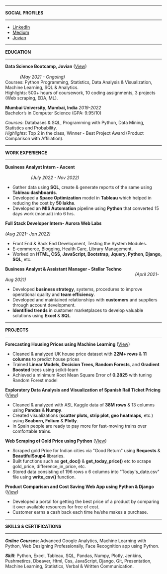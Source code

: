 ___
__SOCIAL PROFILES__
___
- [LinkedIn](http://linkedin.com/in/abhishek-mehta2k)
- [Medium](https://abhishek-mehta.medium.com/)
- [Jovian](http://jovian.ai/abhishek-mehta2k)
___
__EDUCATION__
___
__Data Science Bootcamp, Jovian__ ([View](https://jovian.ai/abhishek-mehta2k))
&nbsp;&nbsp;&nbsp;&nbsp;&nbsp;&nbsp;&nbsp;&nbsp;&nbsp;&nbsp;&nbsp;&nbsp;&nbsp;&nbsp;&nbsp;&nbsp;&nbsp;&nbsp;&nbsp;&nbsp;&nbsp;&nbsp;&nbsp;&nbsp;&nbsp;&nbsp;&nbsp;&nbsp;&nbsp;&nbsp;&nbsp;&nbsp;&nbsp;&nbsp;&nbsp;&nbsp;&nbsp;&nbsp;&nbsp;&nbsp;&nbsp;&nbsp;&nbsp;&nbsp;&nbsp;&nbsp;&nbsp;&nbsp;&nbsp;&nbsp;&nbsp;&nbsp;&nbsp;&nbsp;&nbsp;&nbsp;&nbsp;&nbsp;&nbsp;&nbsp;&nbsp;&nbsp;&nbsp;&nbsp;&nbsp;&nbsp;&nbsp;&nbsp;&nbsp;&nbsp;&nbsp;&nbsp;&nbsp;&nbsp;&nbsp;&nbsp;&nbsp;&nbsp;&nbsp;&nbsp;&nbsp;&nbsp;&nbsp;&nbsp;&nbsp;&nbsp;&nbsp;&nbsp;&nbsp;&nbsp;&nbsp;&nbsp;&nbsp;&nbsp;&nbsp;&nbsp;&nbsp;&nbsp;&nbsp;&nbsp;&nbsp;&nbsp;&nbsp;&nbsp;&nbsp;&nbsp;&nbsp;&nbsp;&nbsp;&nbsp;&nbsp;&nbsp;&nbsp;&nbsp;&nbsp;&nbsp;&nbsp;&nbsp;&nbsp;&nbsp;&nbsp;&nbsp;&nbsp;&nbsp;&nbsp;&nbsp;&nbsp;&nbsp;&nbsp;&nbsp;&nbsp;&nbsp;&nbsp;&nbsp;&nbsp;&nbsp;&nbsp;&nbsp;&nbsp;
*(May 2021 - Ongoing)*
<br>Courses: Python Programming, Statistics, Data Analysis & Visualization, Machine Learning, SQL & Analytics.
<br>Highlights: 500+ hours of coursework, 10 coding assignments, 3 projects (Web scraping, EDA, ML).

__Mumbai University, Mumbai, India__                                                        *2019-2022*
<br>Bachelor’s in Computer Science  (GPA: 9.95/10)

*Courses*: Databases & SQL, Programming with Python, Data Mining, Statistics and Probability.
<br>*Highlights*: Top 2 in the class, Winner - Best Project Award (Product Comparison with Affiliation).
___
__WORK EXPERIENCE__
___
__Business Analyst Intern - Ascent__
&nbsp;&nbsp;&nbsp;&nbsp;&nbsp;&nbsp;&nbsp;&nbsp;&nbsp;&nbsp;&nbsp;&nbsp;&nbsp;&nbsp;&nbsp;&nbsp;&nbsp;&nbsp;&nbsp;&nbsp;&nbsp;&nbsp;&nbsp;&nbsp;&nbsp;&nbsp;&nbsp;&nbsp;&nbsp;&nbsp;&nbsp;&nbsp;&nbsp;&nbsp;&nbsp;&nbsp;&nbsp;&nbsp;&nbsp;&nbsp;&nbsp;&nbsp;&nbsp;&nbsp;&nbsp;&nbsp;&nbsp;&nbsp;&nbsp;&nbsp;&nbsp;&nbsp;&nbsp;&nbsp;&nbsp;&nbsp;&nbsp;&nbsp;&nbsp;&nbsp;&nbsp;&nbsp;&nbsp;&nbsp;&nbsp;&nbsp;&nbsp;&nbsp;&nbsp;&nbsp;&nbsp;&nbsp;&nbsp;&nbsp;&nbsp;&nbsp;&nbsp;&nbsp;&nbsp;&nbsp;&nbsp;&nbsp;&nbsp;&nbsp;&nbsp;&nbsp;&nbsp;&nbsp;&nbsp;&nbsp;&nbsp;&nbsp;&nbsp;&nbsp;&nbsp;&nbsp;&nbsp;&nbsp;&nbsp;&nbsp;&nbsp;&nbsp;&nbsp;&nbsp;&nbsp;&nbsp;&nbsp;&nbsp;&nbsp;&nbsp;&nbsp;&nbsp;&nbsp;&nbsp;&nbsp;&nbsp;&nbsp;&nbsp;&nbsp;&nbsp;&nbsp;&nbsp;&nbsp;&nbsp;&nbsp;&nbsp;&nbsp;&nbsp;&nbsp;&nbsp;&nbsp;&nbsp;&nbsp;&nbsp;&nbsp;&nbsp;&nbsp;&nbsp;&nbsp;&nbsp;&nbsp;&nbsp;&nbsp;&nbsp;&nbsp;&nbsp;&nbsp;&nbsp;
*(July 2022 - Nov 2022)*
- Gather data using __SQL__, create & generate reports of the same using __Tableau dashboards__.
- Developed a __Space Optimization__ model in __Tableau__ which helped in reducing the cost by __50 lakhs__.
- Developed an __MIS Automation__ pipeline using __Python__ that converted 15 days work (manual) into 6 hrs. 

__Full Stack Developer Intern- Aurora Web Labs__
&nbsp;&nbsp;&nbsp;&nbsp;&nbsp;&nbsp;&nbsp;&nbsp;&nbsp;&nbsp;&nbsp;&nbsp;&nbsp;&nbsp;&nbsp;&nbsp;&nbsp;&nbsp;&nbsp;&nbsp;&nbsp;&nbsp;&nbsp;&nbsp;&nbsp;&nbsp;&nbsp;&nbsp;&nbsp;&nbsp;&nbsp;&nbsp;&nbsp;&nbsp;&nbsp;&nbsp;&nbsp;&nbsp;&nbsp;&nbsp;&nbsp;&nbsp;&nbsp;&nbsp;&nbsp;&nbsp;&nbsp;&nbsp;&nbsp;&nbsp;&nbsp;&nbsp;&nbsp;&nbsp;&nbsp;&nbsp;&nbsp;&nbsp;&nbsp;&nbsp;&nbsp;&nbsp;&nbsp;&nbsp;&nbsp;&nbsp;&nbsp;&nbsp;&nbsp;&nbsp;&nbsp;&nbsp;&nbsp;&nbsp;&nbsp;&nbsp;&nbsp;&nbsp;&nbsp;&nbsp;&nbsp;&nbsp;&nbsp;&nbsp;&nbsp;&nbsp;&nbsp;&nbsp;&nbsp;&nbsp;&nbsp;&nbsp;&nbsp;&nbsp;&nbsp;&nbsp;&nbsp;&nbsp;&nbsp;&nbsp;&nbsp;&nbsp;&nbsp;&nbsp;&nbsp;&nbsp;&nbsp;&nbsp;&nbsp;&nbsp;&nbsp;&nbsp;&nbsp;&nbsp;&nbsp;&nbsp;&nbsp;&nbsp;&nbsp;&nbsp;&nbsp;&nbsp;&nbsp;
*(Aug 2021- Jan 2022)*
- Front End & Back End Development, Testing the System Modules.
- E-commerce, Blogging, Health Care, Library Management.
- Worked on __HTML, CSS, JavaScript, Bootstrap, Jquery, Python, Django, SQL__, etc.

__Business Analyst & Assistant Manager - Stellar Techno__
&nbsp;&nbsp;&nbsp;&nbsp;&nbsp;&nbsp;&nbsp;&nbsp;&nbsp;&nbsp;&nbsp;&nbsp;&nbsp;&nbsp;&nbsp;&nbsp;&nbsp;&nbsp;&nbsp;&nbsp;&nbsp;&nbsp;&nbsp;&nbsp;&nbsp;&nbsp;&nbsp;&nbsp;&nbsp;&nbsp;&nbsp;&nbsp;&nbsp;&nbsp;&nbsp;&nbsp;&nbsp;&nbsp;&nbsp;&nbsp;&nbsp;&nbsp;&nbsp;&nbsp;&nbsp;&nbsp;&nbsp;&nbsp;&nbsp;&nbsp;&nbsp;&nbsp;&nbsp;&nbsp;&nbsp;&nbsp;&nbsp;&nbsp;&nbsp;&nbsp;&nbsp;&nbsp;&nbsp;&nbsp;&nbsp;&nbsp;&nbsp;&nbsp;&nbsp;&nbsp;&nbsp;&nbsp;&nbsp;&nbsp;&nbsp;&nbsp;&nbsp;&nbsp;&nbsp;&nbsp;&nbsp;&nbsp;&nbsp;&nbsp;&nbsp;&nbsp;&nbsp;&nbsp;&nbsp;&nbsp;&nbsp;&nbsp;&nbsp;&nbsp;&nbsp;&nbsp;&nbsp;&nbsp;&nbsp;&nbsp;&nbsp;&nbsp;&nbsp;&nbsp;&nbsp;
*(April 2021- Aug 2021)*
- Developed __business strategy__, systems, procedures to improve operational quality and __team efficiency__.
- Developed and maintained relationships with __customers__ and suppliers through account development.
- __Identified trends__ in customer marketplaces to develop valuable solutions using __Excel__ & __SQL__.
___
__PROJECTS__ 
___
__Forecasting Housing Prices using Machine Learning__ ([View](https://jovian.com/abhishek-mehta2k/uk-house-pricing-ml-project))
- Cleaned & analyzed UK house price dataset with __22M+ rows__ & __11 columns__ to predict house prices
- Trained __Linear Models, Decision Trees, Random Forests__, and __Gradient Boosted__ trees using scikit-learn
- Achieved a minimum Root Mean Square Error of __0.2825__ with tuning Random Forest model

__Exploratory Data Analysis and Visualization of Spanish Rail Ticket Pricing__ ([View](https://jovian.ai/abhishek-mehta2k/zerotoanalyst-rail-ticket-pricing-eda))
- Cleaned & analyzed  with ASL Kaggle data of __38M rows__ & 13 columns using __Pandas__ & __Numpy__.
- Created visualizations (__scatter plots, strip plot, geo heatmaps,__ etc.) using __Seaborn, Folium__ & __Plotly__.
- In Spain people are ready to pay more for fast-moving trains over comfortable trains. 

__Web Scraping of Gold Price using Python__ ([View](https://jovian.ai/abhishek-mehta2k/web-scraping-project))
- Scraped gold Price for Indian cities via "Good Return" using __Requests__ & __BeautifulSoup4__ libraries.
- Built functions such as __get_doc()__ & __get_today_price()__ etc to scrape gold_price, difference_in_price, etc.
- Stored data consisting of 196 rows x 6 columns into "Today's_date.csv" file using __write_csv()__ function.

__Product Comparison and Cost Saving Web App using Python & Django__ ([View](https://drive.google.com/file/d/10HDa0mpmEzE4fil0SEB3RKc0ajVYjPm1/view?usp=sharing))
- Developed a portal for getting the best price of a product by comparing it over available resources for free of cost.
- Customer earns a cash back each time he/she makes a purchase.

 
___
__SKILLS & CERTIFICATIONS__
___
*__Online Courses__*:  Advanced Google Analytics, Machine Learning with Python, Web Designing Professionally,
            Face Recognition app using Python.

*__Skill__*: Python, Excel, Tableau, SQL, Pandas, Numpy, Plotly, Jenkins, Pushmetircs, Dbeaver, Html, Css, JavaScript,
          Django, Git, Presentation, Machine Learning, Statistics, Verbal & Written Communication.






<!--
Hi there 👋     
I'm a Business Analyst


🔭 I’m currently working on Space Optimization and a Product Comparison project.   
☕ I’m learning Airflow, AppScript and Future Technologies.    
🧑‍💻 I’m looking to collaborate on open source projects.    
💬 Ask me about Python,Excel,SQL,Pandas,Tableau.     
😄 Pronouns: he/him/his.    
⚡ Fun fact: Looking for one😂 

  -->
